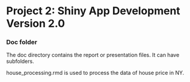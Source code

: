 # Project 2: Shiny App Development Version 2.0

### Doc folder

The doc directory contains the report or presentation files. It can have subfolders.  

house_processing.rmd is used to process the data of house price in NY.